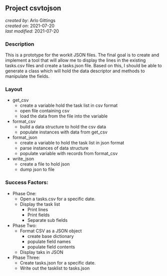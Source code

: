 ## Project csvtojson
_created by_: Arlo Gittings  
_created on_: 2021-07-20   
_last modified_: 2021-07-20 
### Description
This is a prototype for the workit JSON files. The final goal is to create and
implement a tool that will allow me to display the lines in the existing 
tasks.csv files and create a tasks.json file. Based on this, I should be able 
to generate a class which will hold the data descriptor and methods to 
manipulate the fields.

### Layout
- get\_csv
    - create a variable hold the task list in csv format
    - open file containing csv
    - load the data from the file into the variable
- format\_csv
    - build a data structure to hold the csv data
    - populate instances with data from get\_csv
- format\_json
    - create a variable to hold the task list in json format
    - parse instances of data structure
    - populate variable with records from format\_csv
- write\_json
    - create a file to hold json
    - dump json to file

### Success Factors:
- Phase One:
    - Open a tasks.csv for a specific date.
    - Display the task list
        - Print lines
        - Print fields
        - Separate sub fields
- Phase Two: 
    - Format CSV as a JSON object
        - create base dictionary
        - populate field names
        - populate field contents
    - Display taks in JSON
- Phase Three:
    - Create tasks.json for a specific date.
    - Write out the tasklist to tasks.json
